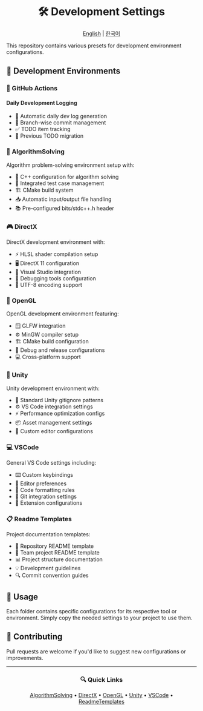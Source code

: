<div align="center">

# 🛠 Development Settings

[English](README.en.md) | [한국어](README.md)

</div>

This repository contains various presets for development environment configurations.

## 🎯 Development Environments

### 🤖 GitHub Actions

#### Daily Development Logging

- 📅 Automatic daily dev log generation
- 🌿 Branch-wise commit management
- ✅ TODO item tracking
- 🔄 Previous TODO migration

### 🧮 AlgorithmSolving

Algorithm problem-solving environment setup with:

- 📝 C++ configuration for algorithm solving
- 🔄 Integrated test case management
- 🏗 CMake build system
- 📥 Automatic input/output file handling
- 📚 Pre-configured bits/stdc++.h header

### 🎮 DirectX

DirectX development environment with:

- ⚡ HLSL shader compilation setup
- 🖥 DirectX 11 configuration
- 🔧 Visual Studio integration
- 🐛 Debugging tools configuration
- 📄 UTF-8 encoding support

### 🎨 OpenGL

OpenGL development environment featuring:

- 🪟 GLFW integration
- ⚙️ MinGW compiler setup
- 🏗 CMake build configuration
- 🔄 Debug and release configurations
- 💻 Cross-platform support

### 🎲 Unity

Unity development environment with:

- 📝 Standard Unity gitignore patterns
- ⚙️ VS Code integration settings
- ⚡ Performance optimization configs
- 📦 Asset management settings
- 🔧 Custom editor configurations

### 💻 VSCode

General VS Code settings including:

- ⌨️ Custom keybindings
- 🎨 Editor preferences
- 📝 Code formatting rules
- 🔄 Git integration settings
- 🧩 Extension configurations

### 📋 Readme Templates

Project documentation templates:

- 📑 Repository README template
- 👥 Team project README template
- 📊 Project structure documentation
- 💡 Development guidelines
- 🔍 Commit convention guides

## 📖 Usage

Each folder contains specific configurations for its respective tool or environment. Simply copy the needed settings to your project to use them.

## 🤝 Contributing

Pull requests are welcome if you'd like to suggest new configurations or improvements.

---

<div align="center">

### 🔍 Quick Links

[AlgorithmSolving](https://github.com/Anxi77/.Settings/tree/main/AlgorithmSolving) •
[DirectX](https://github.com/Anxi77/.Settings/tree/main/DirectX) •
[OpenGL](https://github.com/Anxi77/.Settings/tree/main/OpenGL) •
[Unity](https://github.com/Anxi77/.Settings/tree/main/Unity) •
[VSCode](https://github.com/Anxi77/.Settings/tree/main/VSCode) •
[ReadmeTemplates](https://github.com/Anxi77/.Settings/tree/main/Readme)

</div>
